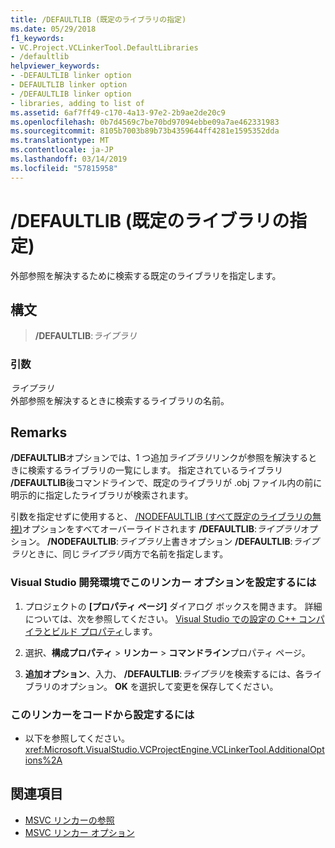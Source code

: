 ```yaml
---
title: /DEFAULTLIB (既定のライブラリの指定)
ms.date: 05/29/2018
f1_keywords:
- VC.Project.VCLinkerTool.DefaultLibraries
- /defaultlib
helpviewer_keywords:
- -DEFAULTLIB linker option
- DEFAULTLIB linker option
- /DEFAULTLIB linker option
- libraries, adding to list of
ms.assetid: 6af7ff49-c170-4a13-97e2-2b9ae2de20c9
ms.openlocfilehash: 0b7d4569c7be70bd97094ebbe09a7ae462331983
ms.sourcegitcommit: 8105b7003b89b73b4359644ff4281e1595352dda
ms.translationtype: MT
ms.contentlocale: ja-JP
ms.lasthandoff: 03/14/2019
ms.locfileid: "57815958"
---
```

# <a name="defaultlib-specify-default-library"></a>/DEFAULTLIB (既定のライブラリの指定)

外部参照を解決するために検索する既定のライブラリを指定します。

## <a name="syntax"></a>構文

> **/DEFAULTLIB**:_ライブラリ_

### <a name="arguments"></a>引数

*ライブラリ*<br/>
外部参照を解決するときに検索するライブラリの名前。

## <a name="remarks"></a>Remarks

**/DEFAULTLIB**オプションでは、1 つ追加*ライブラリ*リンクが参照を解決するときに検索するライブラリの一覧にします。 指定されているライブラリ **/DEFAULTLIB**後コマンドラインで、既定のライブラリが .obj ファイル内の前に明示的に指定したライブラリが検索されます。

引数を指定せずに使用すると、 [/NODEFAULTLIB (すべて既定のライブラリの無視)](nodefaultlib-ignore-libraries.md)オプションをすべてオーバーライドされます **/DEFAULTLIB**:*ライブラリ*オプション。 **/NODEFAULTLIB**:*ライブラリ*上書きオプション **/DEFAULTLIB**:*ライブラリ*ときに、同じ*ライブラリ*両方で名前を指定します。

### <a name="to-set-this-linker-option-in-the-visual-studio-development-environment"></a>Visual Studio 開発環境でこのリンカー オプションを設定するには

1. プロジェクトの **[プロパティ ページ]** ダイアログ ボックスを開きます。 詳細については、次を参照してください。 [Visual Studio での設定の C++ コンパイラとビルド プロパティ](../working-with-project-properties.md)します。

1. 選択、**構成プロパティ** > **リンカー** > **コマンドライン**プロパティ ページ。

1. **追加オプション**、入力、 **/DEFAULTLIB**:*ライブラリ*を検索するには、各ライブラリのオプション。 **OK** を選択して変更を保存してください。

### <a name="to-set-this-linker-option-programmatically"></a>このリンカーをコードから設定するには

- 以下を参照してください。<xref:Microsoft.VisualStudio.VCProjectEngine.VCLinkerTool.AdditionalOptions%2A>

## <a name="see-also"></a>関連項目

- [MSVC リンカーの参照](linking.md)
- [MSVC リンカー オプション](linker-options.md)
